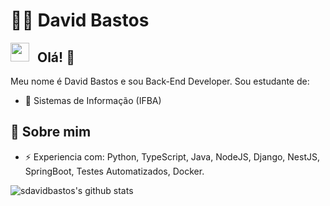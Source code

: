 # 👨‍💻 David Bastos

<p>

  <a href="https://www.linkedin.com/in/david-tavares-bastos/">
    <img align="left" width="30px" style="padding-right:10px;" src="https://cdn.jsdelivr.net/gh/devicons/devicon/icons/linkedin/linkedin-original.svg" />
  </a>

</p>

## Olá! 👋

Meu nome é David Bastos e sou Back-End Developer. Sou estudante de:
- :green_book: Sistemas de Informação (IFBA)

## :pushpin: Sobre mim

-  ⚡ Experiencia com: Python, TypeScript, Java, NodeJS, Django, NestJS, SpringBoot, Testes Automatizados, Docker.

![sdavidbastos's github stats](https://github-readme-stats.vercel.app/api?username=sdavidbastos&show_icons=true&theme=radical)

